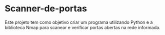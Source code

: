 # Scanner-de-portas
Este projeto tem como objetivo criar um programa utilizando Python e a biblioteca Nmap para scanear e verificar portas abertas na rede informada.
